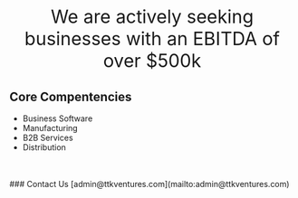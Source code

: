 <p style="text-align: center; font-size: xx-large;"> We are actively seeking businesses with an EBITDA of over $500k </p>

## Core Compentencies
- Business Software
- Manufacturing
- B2B Services
- Distribution
<br />
<br />
### Contact Us 
[admin@ttkventures.com](mailto:admin@ttkventures.com)




